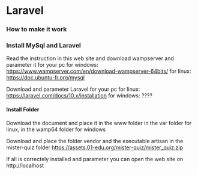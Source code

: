 # Laravel

### How to make it work

### Install MySql and Laravel

Read the instruction in this web site and download wampserver and parameter it for your pc
for windows: https://www.wampserver.com/en/download-wampserver-64bits/
for linux: https://doc.ubuntu-fr.org/mysql

Download and parameter Laravel for your pc
for linux: https://laravel.com/docs/10.x/installation
for windows: ????

#### Install Folder

Download the document and place it in the www folder in the var folder for linux, in the wamp64 folder for windows

Download and place the folder vendor and the executable artisan in the mister-quiz folder
https://assets.01-edu.org/mister-quiz/mister_quiz.zip

If all is correctely installed and parameter you can open the web site on http://localhost
